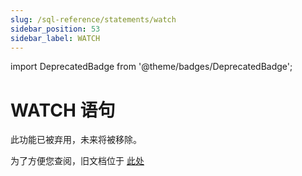 ```yaml
---
slug: /sql-reference/statements/watch
sidebar_position: 53
sidebar_label: WATCH
---
```


import DeprecatedBadge from '@theme/badges/DeprecatedBadge';


# WATCH 语句

<DeprecatedBadge/>

此功能已被弃用，未来将被移除。

为了方便您查阅，旧文档位于 [此处](https://pastila.nl/?007cd3ec/47276db1eb25eb10c6ee043a44fdf597#AESDirdloBX4wF5BjPSZSA==)
